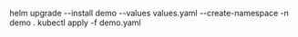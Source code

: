helm upgrade --install demo --values values.yaml --create-namespace -n demo .
kubectl apply -f demo.yaml
